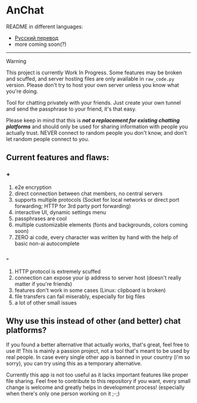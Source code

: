 # AnChat

README in different languages:
- [Русский перевод](README.ru.md)
- more coming soon(?)

---

> [!WARNING]
> This project is currently Work In Progress.
> Some features may be broken and scuffed, and server hosting files are only available in `raw_code.py` version.
> Please don't try to host your own server unless you know what you're doing.

Tool for chatting privately with your friends.
Just create your own tunnel and send the passphrase to your friend, it's that easy.

Please keep in mind that this is ***not a replacement for existing chatting platforms***
and should only be used for sharing information with people you actually trust.
NEVER connect to random people you don't know, and don't let random people connect to you.

## Current features and flaws:
### +
1. e2e encryption
2. direct connection between chat members, no central servers
3. supports multiple protocols (Socket for local networks or direct port forwarding; HTTP for 3rd party port forwarding)
4. interactive UI, dynamic settings menu
5. passphrases are cool
6. multiple customizable elements (fonts and backgrounds, colors coming soon)
7. ZERO ai code, every character was written by hand with the help of basic non-ai autocomplete

### -
1. HTTP protocol is extremely scuffed
2. connection can expose your ip address to server host (doesn't really matter if you're friends)
3. features don't work in some cases (Linux: clipboard is broken)
4. file transfers can fail miserably, especially for big files
5. a lot of other small issues


## Why use this instead of other (and better) chat platforms?
If you found a better alternative that actually works, that's great, feel free to use it!
This is mainly a passion project, not a tool that's meant to be used by real people.
In case every single other app is banned in your country (i'm so sorry), you can try using this as a temporary alternative.

Currently this app is not too useful as it lacks important features like proper file sharing.
Feel free to contribute to this repository if you want, every small change is welcome and greatly helps in development process!
(especially when there's only one person working on it ;-;)

